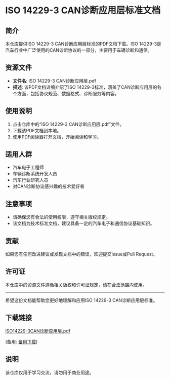 # ISO 14229-3 CAN诊断应用层标准文档

## 简介

本仓库提供ISO 14229-3 CAN诊断应用层标准的PDF文档下载。ISO 14229-3是汽车行业中广泛使用的CAN诊断协议的一部分，主要用于车辆诊断和通信。

## 资源文件

- **文件名**: ISO 14229-3 CAN诊断应用层.pdf
- **描述**: 该PDF文档详细介绍了ISO 14229-3标准，涵盖了CAN诊断应用层的各个方面，包括协议规范、数据格式、诊断服务等内容。

## 使用说明

1. 点击仓库中的“ISO 14229-3 CAN诊断应用层.pdf”文件。
2. 下载该PDF文档到本地。
3. 使用PDF阅读器打开文档，开始阅读和学习。

## 适用人群

- 汽车电子工程师
- 车辆诊断系统开发人员
- 汽车行业研究人员
- 对CAN诊断协议感兴趣的技术爱好者

## 注意事项

- 请确保您有合法的使用权限，遵守相关版权规定。
- 该文档为技术标准文档，建议具备一定的汽车电子和通信协议基础知识。

## 贡献

如果您有任何改进建议或发现文档中的错误，欢迎提交Issue或Pull Request。

## 许可证

本仓库中的资源文件遵循相关版权和许可证规定，请在合法范围内使用。

---

希望这份文档能帮助您更好地理解和应用ISO 14229-3 CAN诊断应用层标准。

## 下载链接
[ISO14229-3CAN诊断应用层.pdf](https://pan.quark.cn/s/4844d900896f) 

(备用: [备用下载](https://pan.baidu.com/s/1AlNphG3V544H82ijELFfSg?pwd=1234))

## 说明

该仓库仅用于学习交流，请勿用于商业用途。
